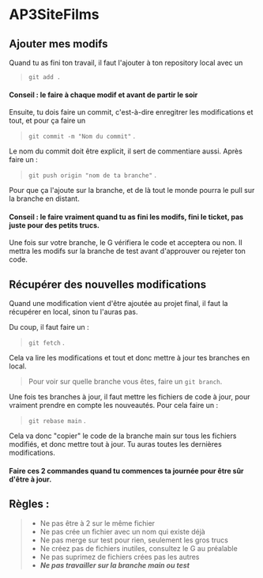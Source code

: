 # AP3SiteFilms

## Ajouter mes modifs
Quand tu as fini ton travail, il faut l'ajouter à ton repository local avec un 
> ```git add .``` 

#### Conseil : le faire à chaque modif et avant de partir le soir

Ensuite, tu dois faire un commit, c'est-à-dire enregitrer les modifications et tout, et pour ça faire un 

> ```git commit -m "Nom du commit"``` .

Le nom du commit doit être explicit, il sert de commentiare aussi.
Après faire un :

> ```git push origin "nom de ta branche"``` .

Pour que ça l'ajoute sur la branche, et de là tout le monde pourra le pull sur la branche en distant.
#### Conseil : le faire vraiment quand tu as fini les modifs, fini le ticket, pas juste pour des petits trucs.


Une fois sur votre branche, le G vérifiera le code et acceptera ou non. Il mettra les modifs sur la branche de test avant d'approuver ou rejeter ton code.

## Récupérer des nouvelles modifications

Quand une modification vient d'être ajoutée au projet final, il faut la récupérer en local, sinon tu l'auras pas. 

Du coup, il faut faire un :

> ```git fetch``` .

Cela va lire les modifications et tout et donc mettre à jour tes branches en local.

> Pour voir sur quelle branche vous êtes, faire un ```git branch```.

Une fois tes branches à jour, il faut mettre les fichiers de code à jour, pour vraiment prendre en compte les nouveautés. Pour cela faire un :

> ```git rebase main``` .

Cela va donc "copier" le code de la branche main sur tous les fichiers modifiés, et donc mettre tout à jour. Tu auras toutes les dernières modifications.

#### Faire ces 2 commandes quand tu commences ta journée pour être sûr d'être à jour.

## Règles :
> + Ne pas être à 2 sur le même fichier 
> + Ne pas crée un fichier avec un nom qui existe déjà
> + Ne pas merge sur test pour rien, seulement les gros trucs
> + Ne créez pas de fichiers inutiles, consultez le G au préalable 
> + Ne pas suprimez de fichiers crées pas les autres
> + _**Ne pas travailler sur la branche main ou test**_
